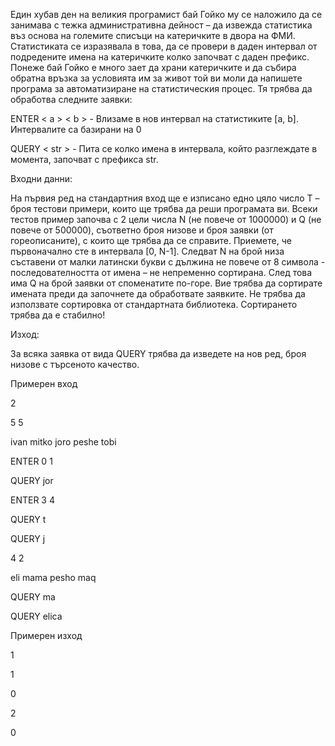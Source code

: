 Един хубав ден на великия програмист бай Гойко му се наложило да се занимава с тежка административна дейност – да извежда статистика въз основа на големите списъци на катеричките в двора на ФМИ. Статистиката се изразявала в това, да се провери в даден интервал от подредените имена на катеричките колко започват с даден префикс. Понеже бай Гойко е много зает да храни катеричките и да събира обратна връзка за условията им за живот той ви моли да напишете програма за автоматизиране на статистическия процес. Тя трябва да обработва следните заявки:

ENTER < a > < b > - Влизаме в нов интервал на статистиките [a, b]. Интервалите са базирани на 0

QUERY < str > - Пита се колко имена в интервала, който разглеждате в момента, започват с префикса str.

Входни данни:

На първия ред на стандартния вход ще е изписано едно цяло число Т – броя тестови примери, които ще трябва да реши програмата ви. Всеки тестов пример започва с 2 цели числа N (не повече от 1000000) и Q (не повече от 500000), съответно броя низове и броя заявки (от гореописаните), с които ще трябва да се справите. Приемете, че първоначално сте в интервала [0, N-1]. Следват N на брой низа съставени от малки латински букви с дължина не повече от 8 символа - последователността от имена – не непременно сортирана. След това има Q на брой заявки от споменатите по-горе. Вие трябва да сортирате имената преди да започнете да обработвате заявките. Не трябва да използвате сортировка от стандартната библиотека. Сортирането трябва да е стабилно!

Изход:

За всяка заявка от вида QUERY трябва да изведете на нов ред, броя низове с търсеното качество.

Примерен вход

2

5 5

ivan mitko joro peshe tobi

ENTER 0 1

QUERY jor

ENTER 3 4

QUERY t

QUERY j

4 2

eli mama pesho maq

QUERY ma

QUERY elica

Примерен изход

1

1

0

2

0
